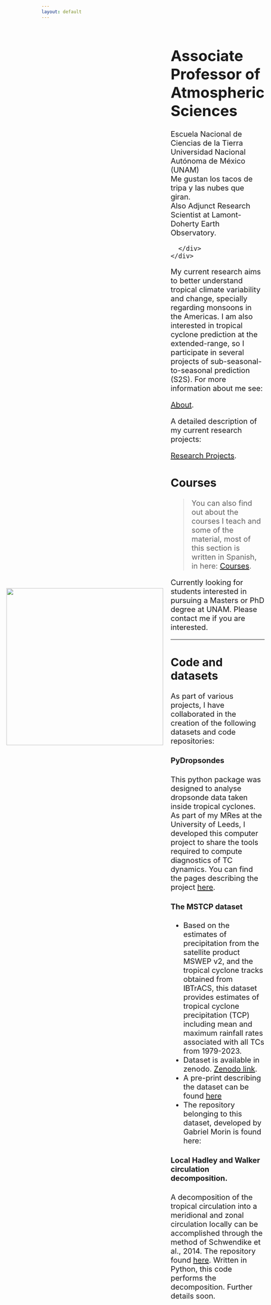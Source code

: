 ```yaml
---
layout: default
---
```


<html>
  <head>
    <title>Pretty Paris</title>
  </head>
  <style>
  .container {
  display: flex;
  align-items: center;
  justify-content: center
}
img {
  width: 420px;
  max-height:80%;
}
.text {
  font-size: 20px;
  padding-left: 20px;
}
  </style>
  <body>
    <div class="container">
      <div class="image">
        <img src="docs/assets/imgs/foto_oficial.JPG">
      </div>
      <div class="text">
        <h1>Associate Professor of Atmospheric Sciences</h1>
            Escuela Nacional de Ciencias de la Tierra  <br> Universidad Nacional Autónoma de México (UNAM)    <br>
            Me gustan los tacos de tripa y las nubes que giran.  <br>
            Also Adjunct Research Scientist at Lamont-Doherty Earth Observatory.
        
      </div>
    </div>
  </body>
</html>

My current research aims to better understand tropical climate variability and change, specially regarding monsoons in the Americas. 
I am also interested in tropical cyclone prediction at the extended-range, so I participate in several projects of sub-seasonal-to-seasonal prediction (S2S). 
For more information about me see: 

[About](./about.md).

A detailed description of my current research projects: 

[Research Projects](./research.md).


## Courses

> You can also find out about the courses I teach and some of the material, most of this section is written in Spanish, in here:
> [Courses](./courses.md).

Currently looking for students interested in pursuing a Masters or PhD degree at UNAM. Please contact me if you are interested.

* * *

## Code and datasets

As part of various projects, I have collaborated in the creation of the following datasets and code repositories:

#### PyDropsondes

This python package was designed to analyse dropsonde data taken inside tropical cyclones. As part of my MRes at the University of Leeds, I developed this computer project to share the tools required to compute diagnostics of TC dynamics. You can find the pages describing the project [here](https://jlgarciafranco.github.io/PyDropsondes/).

#### The MSTCP dataset

* Based on the estimates of precipitation from the satellite product MSWEP v2, and the tropical cyclone tracks obtained from IBTrACS, this dataset provides estimates of tropical cyclone precipitation (TCP) including mean and maximum rainfall rates associated with all TCs from 1979-2023. 
*   Dataset is available in zenodo. [Zenodo link](https://zenodo.org/doi/10.5281/zenodo.8322962). 
*   A pre-print describing the dataset can be found [here](https://essd.copernicus.org/preprints/essd-2023-460/)
*   The repository belonging to this dataset, developed by Gabriel Morin is found here: 

#### Local Hadley and Walker circulation decomposition.

A decomposition of the tropical circulation into a meridional and zonal circulation locally can be accomplished through the method of Schwendike et al., 2014. The repository found [here](https://github.com/JLGarciaFranco/Local_walker_hadley). Written in Python, this code performs the decomposition. Further details soon.


